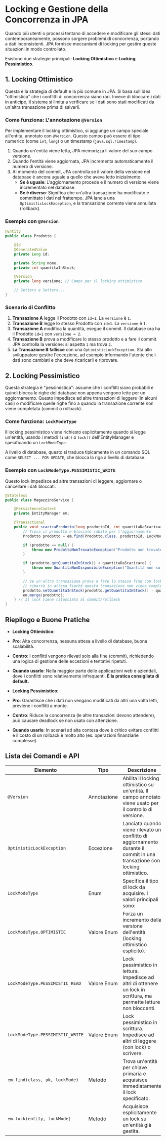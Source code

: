 # Locking e Gestione della Concorrenza in JPA

Quando più utenti o processi tentano di accedere e modificare gli stessi dati contemporaneamente, possono sorgere problemi di concorrenza, portando a dati inconsistenti. JPA fornisce meccanismi di locking per gestire queste situazioni in modo controllato.

Esistono due strategie principali: **Locking Ottimistico** e **Locking Pessimistico**.

## 1. Locking Ottimistico

Questa è la strategia di default e la più comune in JPA. Si basa sull'idea "ottimistica" che i conflitti di concorrenza siano rari. Invece di bloccare i dati in anticipo, il sistema si limita a verificare se i dati sono stati modificati da un'altra transazione prima di salvarli.

### Come funziona: L'annotazione `@Version`

Per implementare il locking ottimistico, si aggiunge un campo speciale all'entità, annotato con `@Version`. Questo campo può essere di tipo numerico (come `int`, `long`) o un timestamp (`java.sql.Timestamp`).

1. Quando un'entità viene letta, JPA memorizza il valore del suo campo versione.
2. Quando l'entità viene aggiornata, JPA incrementa automaticamente il numero di versione.
3. Al momento del commit, JPA controlla se il valore della versione nel database è ancora uguale a quello che aveva letto inizialmente.
    * **Se è uguale**: L'aggiornamento procede e il numero di versione viene incrementato nel database.
    * **Se è diverso**: Significa che un'altra transazione ha modificato e committato i dati nel frattempo. JPA lancia una `OptimisticLockException`, e la transazione corrente viene annullata (rollback).

### Esempio con `@Version`

```java
@Entity
public class Prodotto {

    @Id
    @GeneratedValue
    private Long id;

    private String nome;
    private int quantitaInStock;

    @Version
    private long versione; // Campo per il locking ottimistico

    // Getters e Setters...
}
```

### Scenario di Conflitto

1. **Transazione A** legge il Prodotto con `id=1`. La `versione` è `1`.
2. **Transazione B** legge lo stesso Prodotto con `id=1`. La `versione` è `1`.
3. **Transazione A** modifica la quantità, esegue il commit. Il database ora ha il Prodotto `id=1` con `versione = 2`.
4. **Transazione B** prova a modificare lo stesso prodotto e a fare il commit. JPA controlla la versione: si aspetta `1` ma trova `2`.
5. **La Transazione B fallisce** con una `OptimisticLockException`. Sta allo sviluppatore gestire l'eccezione, ad esempio informando l'utente che i dati sono cambiati e che deve ricaricarli e riprovare.

## 2. Locking Pessimistico

Questa strategia è "pessimistica": assume che i conflitti siano probabili e quindi blocca le righe del database non appena vengono lette per un aggiornamento. Questo impedisce ad altre transazioni di leggere (in alcuni casi) o modificare quelle righe fino a quando la transazione corrente non viene completata (commit o rollback).

### Come funziona: `LockModeType`

Il locking pessimistico viene richiesto esplicitamente quando si legge un'entità, usando i metodi `find()` o `lock()` dell'EntityManager e specificando un `LockModeType`.

A livello di database, questo si traduce tipicamente in un comando SQL come `SELECT ... FOR UPDATE`, che blocca la riga a livello di database.

### Esempio con `LockModeType.PESSIMISTIC_WRITE`

Questo lock impedisce ad altre transazioni di leggere, aggiornare o cancellare i dati bloccati.

```java
@Stateless
public class MagazzinoService {

    @PersistenceContext
    private EntityManager em;

    @Transactional
    public void scaricaProdotto(long prodottoId, int quantitaDaScaricare) {
        // Trova il prodotto e bloccalo subito per l'aggiornamento
        Prodotto prodotto = em.find(Prodotto.class, prodottoId, LockModeType.PESSIMISTIC_WRITE);

        if (prodotto == null) {
            throw new ProdottoNonTrovatoException("Prodotto non trovato");
        }

        if (prodotto.getQuantitaInStock() < quantitaDaScaricare) {
            throw new QuantitaNonDisponibileException("Quantità non sufficiente");
        }

        // Se un'altra transazione prova a fare lo stesso find con lock,
        // rimarrà in attesa finché questa transazione non viene completata.
        prodotto.setQuantitaInStock(prodotto.getQuantitaInStock() - quantitaDaScaricare);
        em.merge(prodotto);
    } // Il lock viene rilasciato al commit/rollback
}
```

## Riepilogo e Buone Pratiche

* **Locking Ottimistico**:
* **Pro**: Alta concorrenza, nessuna attesa a livello di database, buona scalabilità.
* **Contro**: I conflitti vengono rilevati solo alla fine (commit), richiedendo una logica di gestione delle eccezioni e tentativi ripetuti.
* **Quando usarlo**: Nella maggior parte delle applicazioni web e aziendali, dove i conflitti sono relativamente infrequenti. **È la pratica consigliata di default.**

* **Locking Pessimistico**:
* **Pro**: Garantisce che i dati non vengano modificati da altri una volta letti, previene i conflitti a monte.
* **Contro**: Riduce la concorrenza (le altre transazioni devono attendere), può causare deadlock se non usato con attenzione.
* **Quando usarlo**: In scenari ad alta contesa dove è critico evitare conflitti e il costo di un rollback è molto alto (es. operazioni finanziarie complesse).

## Lista dei Comandi e API

| Elemento | Tipo | Descrizione |
|---|---|---|
| `@Version` | Annotazione | Abilita il locking ottimistico su un'entità. Il campo annotato viene usato per il controllo di versione. |
| `OptimisticLockException` | Eccezione | Lanciata quando viene rilevato un conflitto di aggiornamento durante il commit in una transazione con locking ottimistico. |
| `LockModeType` | Enum | Specifica il tipo di lock da acquisire. I valori principali sono: |
| `LockModeType.OPTIMISTIC` | Valore Enum | Forza un incremento della versione dell'entità (locking ottimistico esplicito). |
| `LockModeType.PESSIMISTIC_READ` | Valore Enum | Lock pessimistico in lettura. Impedisce ad altri di ottenere un lock in scrittura, ma permette letture non bloccanti. |
| `LockModeType.PESSIMISTIC_WRITE` | Valore Enum | Lock pessimistico in scrittura. Impedisce ad altri di leggere (con lock) o scrivere. |
| `em.find(class, pk, lockMode)` | Metodo | Trova un'entità per chiave primaria e acquisisce immediatamente il lock specificato. |
| `em.lock(entity, lockMode)` | Metodo | Acquisisce esplicitamente un lock su un'entità già gestita. |
